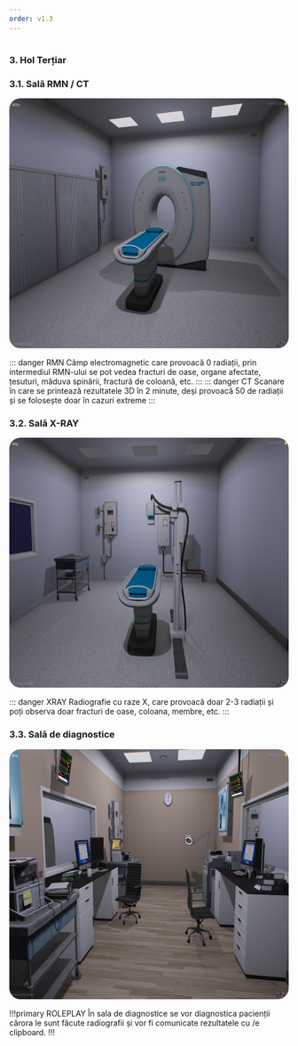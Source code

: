 ```yaml
---
order: v1.3
---
```

#
### 3. Hol Terțiar
### 3.1. Sală RMN / CT
<p align="center">
  <img src="/imagini/rmn.png" style="border-radius: 20px;" width="800" height="450" />
</p>

::: danger RMN
Câmp electromagnetic care provoacă 0 radiații, prin intermediul RMN-ului se pot vedea fracturi de oase, organe afectate, țesuturi, măduva spinării, fractură de coloană, etc.
:::
::: danger CT
Scanare în care se printează rezultatele 3D în 2 minute, deși provoacă 50 de radiații și se folosește doar în cazuri extreme
:::

### 3.2. Sală X-RAY
<p align="center">
  <img src="/imagini/xray.png" style="border-radius: 20px;" width="800" height="450" />
</p>

::: danger XRAY
Radiografie cu raze X, care provoacă doar 2-3 radiații și poți observa doar fracturi de oase, coloana, membre, etc.
:::

### 3.3. Sală de diagnostice
<p align="center">
  <img src="/imagini/diagnostice.png" style="border-radius: 20px;" width="800" height="450" />
</p>

!!!primary ROLEPLAY
În sala de diagnostice se vor diagnostica pacienții cărora le sunt făcute radiografii și vor fi comunicate rezultatele cu /e clipboard.
!!!